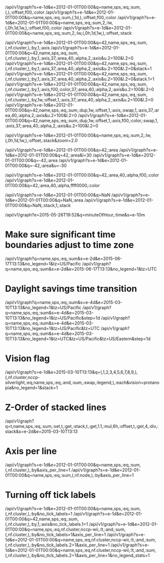/api/v1/graph?s=e-1d&e=2012-01-01T00:00&q=name,sps,:eq,:sum,(,),:offset,f00,:color
/api/v1/graph?s=e-1d&e=2012-01-01T00:00&q=name,sps,:eq,:sum,(,1d,),:offset,f00,:color
/api/v1/graph?s=e-1d&e=2012-01-01T00:00&q=name,sps,:eq,:sum,2,:lw,(,0h,1d,1w,),:offset,f00,:color
/api/v1/graph?s=e-1d&e=2012-01-01T00:00&q=name,sps,:eq,:sum,2,:lw,(,0h,1d,1w,),:offset,:stack

/api/v1/graph?s=e-1d&e=2012-01-01T00:00&q=42,name,sps,:eq,:sum,(,nf.cluster,),:by,1,:axis
/api/v1/graph?s=e-1d&e=2012-01-01T00:00&q=42,name,sps,:eq,:sum,(,nf.cluster,),:by,1,:axis,37,:area,40,:alpha,2,:axis&u.2=100&l.2=0
/api/v1/graph?s=e-1d&e=2012-01-01T00:00&q=42,name,sps,:eq,:sum,(,nf.cluster,),:by,1,:axis,37,:area,40,:alpha,2,:axis&u.2=100&l.2=0&stack=1
/api/v1/graph?s=e-1d&e=2012-01-01T00:00&q=42,name,sps,:eq,:sum,(,nf.cluster,),:by,1,:axis,37,:area,40,:alpha,2,:axis&u.2=100&l.2=0&stack.1=1
/api/v1/graph?s=e-1d&e=2012-01-01T00:00&q=42,name,sps,:eq,:sum,(,nf.cluster,),:by,1,:axis,f00,:color,37,:area,40,:alpha,2,:axis&u.2=100&l.2=0
/api/v1/graph?s=e-1d&e=2012-01-01T00:00&q=42,name,sps,:eq,:sum,(,nf.cluster,),:by,1w,:offset,1,:axis,37,:area,40,:alpha,2,:axis&u.2=100&l.2=0
/api/v1/graph?s=e-1d&e=2012-01-01T00:00&q=42,name,sps,:eq,:sum,:dup,1w,:offset,1,:axis,:swap,1,:axis,37,:area,40,:alpha,2,:axis&u.2=100&l.2=0
/api/v1/graph?s=e-1d&e=2012-01-01T00:00&q=42,name,sps,:eq,:sum,:dup,1w,:offset,1,:axis,f00,:color,:swap,1,:axis,37,:area,40,:alpha,2,:axis&u.2=100&l.2=0

/api/v1/graph?s=e-1d&e=2012-01-01T00:00&q=name,sps,:eq,:sum,2,:lw,(,0h,1d,1w,),:offset,:stack&zoom=2.0

/api/v1/graph?s=e-1d&e=2012-01-01T00:00&q=42,:area
/api/v1/graph?s=e-1d&e=2012-01-01T00:00&q=42,:area&l=30
/api/v1/graph?s=e-1d&e=2012-01-01T00:00&q=-42,:area
/api/v1/graph?s=e-1d&e=2012-01-01T00:00&q=-42,:area&u=-30

/api/v1/graph?s=e-1d&e=2012-01-01T00:00&q=42,:area,40,:alpha,f00,:color
/api/v1/graph?s=e-1d&e=2012-01-01T00:00&q=42,:area,40,:alpha,ffff0000,:color

/api/v1/graph?s=e-1d&e=2012-01-01T00:00&q=NaN
/api/v1/graph?s=e-1d&e=2012-01-01T00:00&q=NaN,:area
/api/v1/graph?s=e-1d&e=2012-01-01T00:00&q=NaN,:stack,1,:stack

/api/v1/graph?e=2015-05-26T19:52&q=minuteOfHour,:time&s=e-10m

# Make sure significant time boundaries adjust to time zone
/api/v1/graph?q=name,sps,:eq,:sum&s=e-2d&e=2015-06-17T13:13&no_legend=1&tz=US/Pacific
/api/v1/graph?q=name,sps,:eq,:sum&s=e-2d&e=2015-06-17T13:13&no_legend=1&tz=UTC

# Daylight savings time transition
/api/v1/graph?q=name,sps,:eq,:sum&s=e-4d&e=2015-03-10T13:13&no_legend=1&tz=US/Pacific
/api/v1/graph?q=name,sps,:eq,:sum&s=e-4d&e=2015-03-10T13:13&no_legend=1&tz=US/Pacific&step=1d
/api/v1/graph?q=name,sps,:eq,:sum&s=e-4d&e=2015-03-10T13:13&no_legend=1&tz=US/Pacific&tz=UTC
/api/v1/graph?q=name,sps,:eq,:sum&s=e-4d&e=2015-03-10T13:13&no_legend=1&tz=UTC&tz=US/Pacific&tz=US/Eastern&step=1d

# Vision flag
/api/v1/graph?s=e-1d&e=2015-03-10T13:13&q=(,1,2,3,4,5,6,7,8,9,),(,nf.cluster,nccp-silverlight,:eq,name,sps,:eq,:and,:sum,:swap,:legend,),:each&vision=protanopia&no_legend=1&stack=1

# Z-Order of stacked lines
/api/v1/graph?q=t,name,sps,:eq,:sum,:set,t,:get,:stack,t,:get,1.1,:mul,6h,:offset,t,:get,4,:div,:stack&s=e-2d&e=2015-03-10T13:13

# Axis per line
/api/v1/graph?s=e-1d&e=2012-01-01T00:00&q=name,sps,:eq,:sum,(,nf.cluster,),:by&axis_per_line=1
/api/v1/graph?s=e-1d&e=2012-01-01T00:00&q=name,sps,:eq,:sum,(,nf.node,),:by&axis_per_line=1

# Turning off tick labels
/api/v1/graph?s=e-1d&e=2012-01-01T00:00&q=name,sps,:eq,:sum,(,nf.cluster,),:by&no_tick_labels=1
/api/v1/graph?s=e-1d&e=2012-01-01T00:00&q=42,name,sps,:eq,:sum,(,nf.cluster,),:by,1,:axis&no_tick_labels.1=1
/api/v1/graph?s=e-1d&e=2012-01-01T00:00&q=name,sps,:eq,nf.cluster,nccp-wii,:lt,:and,:sum,(,nf.cluster,),:by&no_tick_labels=1&axis_per_line=1
/api/v1/graph?s=e-1d&e=2012-01-01T00:00&q=name,sps,:eq,nf.cluster,nccp-wii,:lt,:and,:sum,(,nf.cluster,),:by&no_tick_labels.2=1&axis_per_line=1
/api/v1/graph?s=e-1d&e=2012-01-01T00:00&q=name,sps,:eq,nf.cluster,nccp-wii,:lt,:and,:sum,(,nf.cluster,),:by&no_tick_labels.2=1&axis_per_line=1&no_legend_stats=1
